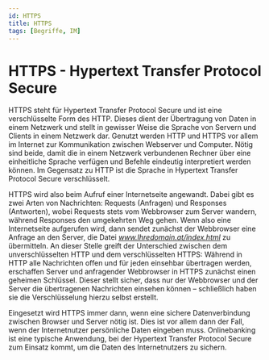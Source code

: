 ```yaml
---
id: HTTPS
title: HTTPS
tags: [Begriffe, IM]
---
```


# HTTPS - Hypertext Transfer Protocol Secure

HTTPS steht für Hypertext Transfer Protocol Secure und ist eine verschlüsselte Form des HTTP. Dieses dient der Übertragung von Daten in einem Netzwerk und stellt in gewisser Weise die Sprache von Servern und  Clients in einem Netzwerk dar. Genutzt werden HTTP und HTTPS vor allem im Internet zur Kommunikation zwischen Webserver und Computer. Nötig sind beide, damit die in einem Netzwerk verbundenen Rechner über eine  einheitliche Sprache verfügen und Befehle eindeutig interpretiert werden können. Im Gegensatz zu HTTP ist die Sprache in Hypertext Transfer  Protocol Secure verschlüsselt.

HTTPS wird also beim Aufruf einer Internetseite angewandt. Dabei gibt es zwei Arten von Nachrichten:  Requests (Anfragen) und Responses (Antworten), wobei Requests stets vom  Webbrowser zum Server wandern, während Responses den umgekehrten Weg  gehen. Wenn also eine Internetseite aufgerufen wird, dann sendet  zunächst der Webbrowser eine Anfrage an den Server, die Datei *www.Ihredomain.at/index.html* zu übermitteln. An dieser Stelle greift der Unterschied zwischen dem  unverschlüsselten HTTP und dem verschlüsselten HTTPS: Während in HTTP  alle Nachrichten offen und für jeden einsehbar übertragen werden,  erschaffen Server und anfragender Webbrowser in HTTPS zunächst einen geheimen Schlüssel. Dieser stellt sicher, dass nur der Webbrowser und  der Server die übertragenen Nachrichten einsehen können – schließlich  haben sie die Verschlüsselung hierzu selbst erstellt.

Eingesetzt wird HTTPS immer dann, wenn eine sichere Datenverbindung zwischen Browser und Server nötig ist. Dies ist vor allem dann der Fall, wenn der Internetnutzer persönliche Daten eingeben muss. Onlinebanking ist eine  typische Anwendung, bei der Hypertext Transfer Protocol Secure zum  Einsatz kommt, um die Daten des Internetnutzers zu sichern.
